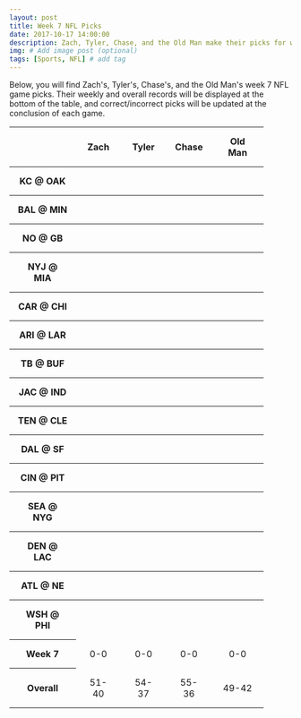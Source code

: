 ```yaml
---
layout: post
title: Week 7 NFL Picks
date: 2017-10-17 14:00:00
description: Zach, Tyler, Chase, and the Old Man make their picks for week 7 games in the NFL.
img: # Add image post (optional)
tags: [Sports, NFL] # add tag
---
```

Below, you will find Zach's, Tyler's, Chase's, and the Old Man's week 7 NFL game picks. Their weekly and overall records will be displayed
at the bottom of the table, and correct/incorrect picks will be updated at the conclusion of each game.
<style>
    .test {
        width: 90%;
    }
    th, td {
        padding: 15px;
        text-align: center;
    }
    .correct {
        border: 3px solid #339933;
    }
    .incorrect {
        border: 3px solid #ff0000;
    }
</style>
<table class='test' align='center'>
    <tr>
        <th></th>
        <th>Zach</th>
        <th>Tyler</th>
        <th>Chase</th>
        <th>Old Man</th>
    </tr>
    <tr>
        <th>KC @ OAK</th>
        <th></th>
        <th></th>
        <th></th>
        <th></th>
    </tr>
    <tr>
        <th>BAL @ MIN</th>
        <th></th>
        <th></th>
        <th></th>
        <th></th>
    </tr>
    <tr>
        <th>NO @ GB</th>
        <th></th>
        <th></th>
        <th></th>
        <th></th>
    </tr>
    <tr>
        <th>NYJ @ MIA</th>
        <th></th>
        <th></th>
        <th></th>
        <th></th>
    </tr>
    <tr>
        <th>CAR @ CHI</th>
        <th></th>
        <th></th>
        <th></th>
        <th></th>
    </tr>
    <tr>
        <th>ARI @ LAR</th>
        <th></th>
        <th></th>
        <th></th>
        <th></th>
    </tr>
    <tr>
        <th>TB @ BUF</th>
        <th></th>
        <th></th>
        <th></th>
        <th></th>
    </tr>
    <tr>
        <th>JAC @ IND</th>
        <th></th>
        <th></th>
        <th></th>
        <th></th>
    </tr>
    <tr>
        <th>TEN @ CLE</th>
        <th></th>
        <th></th>
        <th></th>
        <th></th>
    </tr>
    <tr>
        <th>DAL @ SF</th>
        <th></th>
        <th></th>
        <th></th>
        <th></th>
    </tr>
    <tr>
        <th>CIN @ PIT</th>
        <th></th>
        <th></th>
        <th></th>
        <th></th>
    </tr>
    <tr>
        <th>SEA @ NYG</th>
        <th></th>
        <th></th>
        <th></th>
        <th></th>
    </tr>
    <tr>
        <th>DEN @ LAC</th>
        <th></th>
        <th></th>
        <th></th>
        <th></th>
    </tr>
    <tr>
        <th>ATL @ NE</th>
        <th></th>
        <th></th>
        <th></th>
        <th></th>
    </tr>
    <tr>
        <th>WSH @ PHI</th>
        <th></th>
        <th></th>
        <th></th>
        <th></th>
    </tr>
    <tr>
        <th>Week 7</th>
        <td>0-0</td>
        <td>0-0</td>
        <td>0-0</td>
        <td>0-0</td>
    </tr>
    <tr>
        <th>Overall</th>
        <td>51-40</td>
        <td>54-37</td>
        <td>55-36</td>
        <td>49-42</td>
    </tr>
</table>
